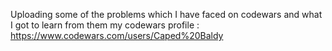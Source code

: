 Uploading some of the problems which I have faced on codewars and what I got to learn from them
my codewars profile : https://www.codewars.com/users/Caped%20Baldy


